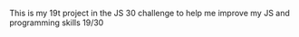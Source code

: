 This is my 19t project in the JS 30 challenge to help me improve my JS and programming skills 19/30

